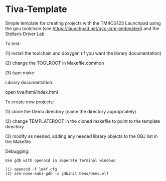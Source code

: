 Tiva-Template
================

Simple template for creating projects with the TM4CG123 Launchpad using
the gnu toolchain (see https://launchpad.net/gcc-arm-embedded)
and the Stellaris Driver Lab

To test:

   (1) install the toolchain and doxygen 
       (if you want the library documentation)

   (2) change the TOOLROOT in Makefile.common  
   
   (3) type make

Library documentation:

   open tiva/html/index.html

To create new projects:

   (1) clone the Demo directory (name the directory appropriately)

   (2) change TEMPLATEROOT in the cloned makefile to point to the template directory

   (3) modify as needed, adding any needed library objects to the OBJ list in the Makefile

Debugging:

    Use gdb with openocd in seperate terminal windows

    (1) openocd -f lm4f.cfg
    (2) arm-none-eabi-gdb -x gdbinit Demo/Demo.elf
